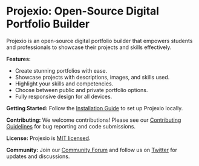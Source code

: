# Projexio: Open-Source Digital Portfolio Builder

Projexio is an open-source digital portfolio builder that empowers students and professionals to showcase their projects and skills effectively.

**Features:**
- Create stunning portfolios with ease.
- Showcase projects with descriptions, images, and skills used.
- Highlight your skills and competencies.
- Choose between public and private portfolio options.
- Fully responsive design for all devices.

**Getting Started:**
Follow the [Installation Guide](./INSTALLATION.md) to set up Projexio locally.

**Contributing:**
We welcome contributions! Please see our [Contributing Guidelines](./CONTRIBUTING.md) for bug reporting and code submissions.

**License:**
Projexio is [MIT licensed](link-to-license).

**Community:**
Join our [Community Forum](link-to-forum) and follow us on [Twitter](link-to-twitter) for updates and discussions.
